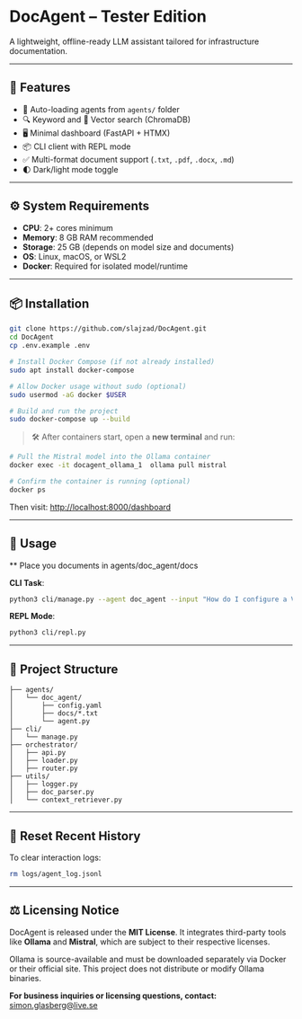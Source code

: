 # DocAgent – Tester Edition

A lightweight, offline-ready LLM assistant tailored for infrastructure documentation.

---

## 🚀 Features

* 🧠 Auto-loading agents from `agents/` folder
* 🔍 Keyword and 📄 Vector search (ChromaDB)
* 🖥️ Minimal dashboard (FastAPI + HTMX)
* 📦 CLI client with REPL mode
* ✅ Multi-format document support (`.txt`, `.pdf`, `.docx`, `.md`)
* 🌓 Dark/light mode toggle

---

## ⚙️ System Requirements

* **CPU**: 2+ cores minimum
* **Memory**: 8 GB RAM recommended
* **Storage**: 25 GB (depends on model size and documents)
* **OS**: Linux, macOS, or WSL2
* **Docker**: Required for isolated model/runtime

---

## 📦 Installation

```bash
git clone https://github.com/slajzad/DocAgent.git
cd DocAgent
cp .env.example .env

# Install Docker Compose (if not already installed)
sudo apt install docker-compose

# Allow Docker usage without sudo (optional)
sudo usermod -aG docker $USER

# Build and run the project
sudo docker-compose up --build
```

> 🛠️ After containers start, open a **new terminal** and run:

```bash
# Pull the Mistral model into the Ollama container
docker exec -it docagent_ollama_1  ollama pull mistral

# Confirm the container is running (optional)
docker ps
```

Then visit: [http://localhost:8000/dashboard](http://localhost:8000/dashboard)

---

## 🧪 Usage

** Place you documents in agents/doc_agent/docs


**CLI Task**:

```bash
python3 cli/manage.py --agent doc_agent --input "How do I configure a VM?"
```

**REPL Mode**:

```bash
python3 cli/repl.py
```

---

## 📁 Project Structure

```
├── agents/
│   └── doc_agent/
│       ├── config.yaml
│       ├── docs/*.txt
│       └── agent.py
├── cli/
│   └── manage.py
├── orchestrator/
│   ├── api.py
│   ├── loader.py
│   ├── router.py
├── utils/
│   ├── logger.py
│   ├── doc_parser.py
│   └── context_retriever.py
```

---

## 🧼 Reset Recent History

To clear interaction logs:

```bash
rm logs/agent_log.jsonl
```

---

## ⚖️ Licensing Notice

DocAgent is released under the **MIT License**. It integrates third-party tools like **Ollama** and **Mistral**, which are subject to their respective licenses.

Ollama is source-available and must be downloaded separately via Docker or their official site. This project does not distribute or modify Ollama binaries.

**For business inquiries or licensing questions, contact:** [simon.glasberg@live.se](mailto:simon.glasberg@live.se)
